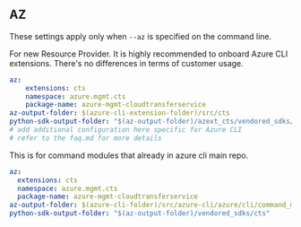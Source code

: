 ## AZ

These settings apply only when `--az` is specified on the command line.

For new Resource Provider. It is highly recommended to onboard Azure CLI extensions. There's no differences in terms of customer usage. 

``` yaml $(az) && $(target-mode) != 'core'
az:
    extensions: cts
    namespace: azure.mgmt.cts
    package-name: azure-mgmt-cloudtransferservice
az-output-folder: $(azure-cli-extension-folder)/src/cts
python-sdk-output-folder: "$(az-output-folder)/azext_cts/vendored_sdks/cts"
# add additional configuration here specific for Azure CLI
# refer to the faq.md for more details
```



This is for command modules that already in azure cli main repo. 
``` yaml $(az) && $(target-mode) == 'core'
az:
  extensions: cts
  namespace: azure.mgmt.cts
  package-name: azure-mgmt-cloudtransferservice
az-output-folder: $(azure-cli-folder)/src/azure-cli/azure/cli/command_modules/cts
python-sdk-output-folder: "$(az-output-folder)/vendored_sdks/cts"
``` 